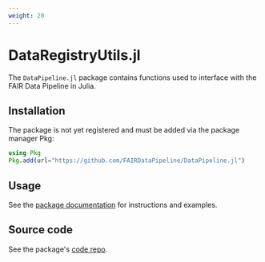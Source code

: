 ```yaml
---
weight: 20
---
```


# DataRegistryUtils.jl

The `DataPipeline.jl` package contains functions used to interface with the FAIR Data Pipeline in Julia.

## Installation

The package is not yet registered and must be added via the package manager Pkg:

``` julia
using Pkg
Pkg.add(url="https://github.com/FAIRDataPipeline/DataPipeline.jl")
```

## Usage

See the [package documentation][docs] for instructions and examples.

## Source code

See the package's [code repo][repo].

[docs]: https://www.fairdatapipeline.org/DataPipeline.jl/stable/
[repo]: https://github.com/FAIRDataPipeline/DataPipeline.jl
